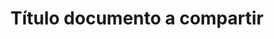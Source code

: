 ---
title: "Título documento a compartir"
description: "una breve descripción sobre el documento compartido"
url: https://drive.google.com/lore-impsum-dolor
type: pdf
published: false
---